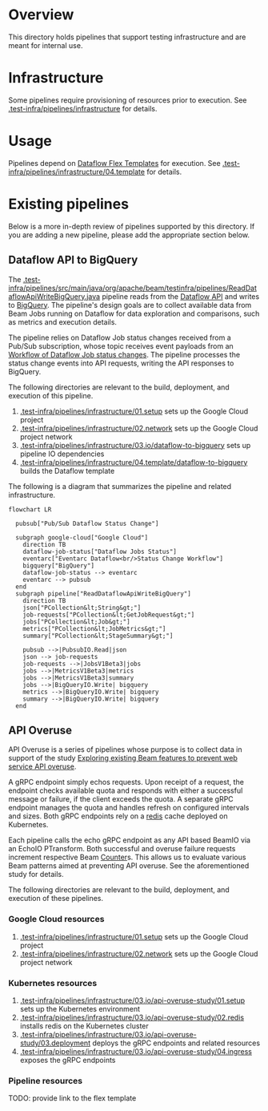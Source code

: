 <!--
    Licensed to the Apache Software Foundation (ASF) under one
    or more contributor license agreements.  See the NOTICE file
    distributed with this work for additional information
    regarding copyright ownership.  The ASF licenses this file
    to you under the Apache License, Version 2.0 (the
    "License"); you may not use this file except in compliance
    with the License.  You may obtain a copy of the License at

      http://www.apache.org/licenses/LICENSE-2.0

    Unless required by applicable law or agreed to in writing,
    software distributed under the License is distributed on an
    "AS IS" BASIS, WITHOUT WARRANTIES OR CONDITIONS OF ANY
    KIND, either express or implied.  See the License for the
    specific language governing permissions and limitations
    under the License.
-->

# Overview

This directory holds pipelines that support testing infrastructure and are meant for internal use.

# Infrastructure

Some pipelines require provisioning of resources prior to execution. See
[.test-infra/pipelines/infrastructure](infrastructure) for details.

# Usage

Pipelines depend on
[Dataflow Flex Templates](https://cloud.google.com/dataflow/docs/guides/templates/using-flex-templates)
for execution. See [.test-infra/pipelines/infrastructure/04.template](infrastructure/04.template)
for details.

# Existing pipelines

Below is a more in-depth review of pipelines supported by this directory. If you are adding a new pipeline, please
add the appropriate section below.

## Dataflow API to BigQuery

The
[.test-infra/pipelines/src/main/java/org/apache/beam/testinfra/pipelines/ReadDataflowApiWriteBigQuery.java](.test-infra/pipelines/src/main/java/org/apache/beam/testinfra/pipelines/ReadDataflowApiWriteBigQuery.java)
pipeline reads from the [Dataflow API](https://cloud.google.com/dataflow/docs/reference/rpc) and writes to
[BigQuery](https://cloud.google.com/bigquery/docs).
The pipeline's design goals are to collect available data from Beam Jobs running on Dataflow for data exploration and comparisons,
such as metrics and execution details.

The pipeline relies on Dataflow Job status changes received from a Pub/Sub subscription, whose topic receives event payloads
from an [Workflow of Dataflow Job status changes](https://cloud.google.com/eventarc/docs/workflows/route-trigger-dataflow).
The pipeline processes the status change events into API requests, writing the API responses to BigQuery.

The following directories are relevant to the build, deployment, and execution of this pipeline.
1. [.test-infra/pipelines/infrastructure/01.setup](infrastructure/01.setup) sets up the Google Cloud project
2. [.test-infra/pipelines/infrastructure/02.network](infrastructure/02.network) sets up the Google Cloud project network
3. [.test-infra/pipelines/infrastructure/03.io/dataflow-to-bigquery](infrastructure/03.io/dataflow-to-bigquery) sets up pipeline IO dependencies
4. [.test-infra/pipelines/infrastructure/04.template/dataflow-to-bigquery](infrastructure/04.template/dataflow-to-bigquery) builds the Dataflow template

The following is a diagram that summarizes the pipeline and related infrastructure.
```mermaid
flowchart LR

  pubsub["Pub/Sub Dataflow Status Change"]

  subgraph google-cloud["Google Cloud"]
    direction TB
    dataflow-job-status["Dataflow Jobs Status"]
    eventarc["Eventarc Dataflow<br/>Status Change Workflow"]
    bigquery["BigQuery"]
    dataflow-job-status --> eventarc
    eventarc --> pubsub
  end
  subgraph pipeline["ReadDataflowApiWriteBigQuery"]
    direction TB
    json["PCollection&lt;String&gt;"]
    job-requests["PCollection&lt;GetJobRequest&gt;"]
    jobs["PCollection&lt;Job&gt;"]
    metrics["PCollection&lt;JobMetrics&gt;"]
    summary["PCollection&lt;StageSummary&gt;"]

    pubsub -->|PubsubIO.Read|json
    json --> job-requests
    job-requests -->|JobsV1Beta3|jobs
    jobs -->|MetricsV1Beta3|metrics
    jobs -->|MetricsV1Beta3|summary
    jobs -->|BigQueryIO.Write| bigquery
    metrics -->|BigQueryIO.Write| bigquery
    summary -->|BigQueryIO.Write| bigquery
  end
```

## API Overuse

API Overuse is a series of pipelines whose purpose is to collect data in support
of the study
[Exploring existing Beam features to prevent web service API overuse](https://docs.google.com/document/d/1VZ9YphDO7kewBSz5oMXVPHWaib3S03Z6aZ66BhciB3E/edit?usp=sharing&resourcekey=0-ItxMSG72EzfSwVedSz-Zeg).

A gRPC endpoint simply echos requests. Upon receipt of a request, the endpoint
checks available quota and responds with either a successful message or
failure, if the client exceeds the quota. A separate gRPC endpoint manages
the quota and handles refresh on configured intervals and sizes. Both gRPC
endpoints rely on a [redis](https://redis.io) cache deployed on Kubernetes.

Each pipeline calls the echo gRPC endpoint as any API based BeamIO via an
EchoIO PTransform. Both successful and overuse failure requests increment
respective Beam [Counter](https://beam.apache.org/releases/javadoc/current/org/apache/beam/sdk/metrics/Counter.html)s.
This allows us to evaluate various Beam patterns aimed at preventing API
overuse. See the aforementioned study for details.

The following directories are relevant to the build, deployment, and execution
of these pipelines.

### Google Cloud resources
1. [.test-infra/pipelines/infrastructure/01.setup](infrastructure/01.setup) sets up the Google Cloud project
2. [.test-infra/pipelines/infrastructure/02.network](infrastructure/02.network) sets up the Google Cloud project network

### Kubernetes resources
1. [.test-infra/pipelines/infrastructure/03.io/api-overuse-study/01.setup](infrastructure/03.io/api-overuse-study/01.setup) sets up the Kubernetes environment
2. [.test-infra/pipelines/infrastructure/03.io/api-overuse-study/02.redis](infrastructure/03.io/api-overuse-study/02.redis) installs redis on the Kubernetes cluster
3. [.test-infra/pipelines/infrastructure/03.io/api-overuse-study/03.deployment](infrastructure/03.io/api-overuse-study/03.deployment) deploys the gRPC endpoints and related resources
4. [.test-infra/pipelines/infrastructure/03.io/api-overuse-study/04.ingress](infrastructure/03.io/api-overuse-study/04.ingress) exposes the gRPC endpoints

### Pipeline resources

TODO: provide link to the flex template
